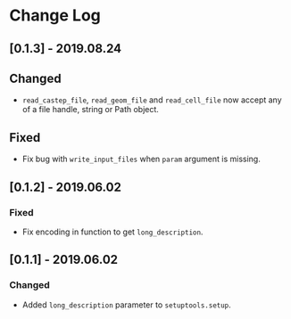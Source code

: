 # Change Log

## [0.1.3] - 2019.08.24

## Changed

- `read_castep_file`, `read_geom_file` and `read_cell_file` now accept any of a file handle, string or Path object.

## Fixed

- Fix bug with `write_input_files` when `param` argument is missing.

## [0.1.2] - 2019.06.02

### Fixed

- Fix encoding in function to get `long_description`.

## [0.1.1] - 2019.06.02

### Changed

- Added `long_description` parameter to `setuptools.setup`.
